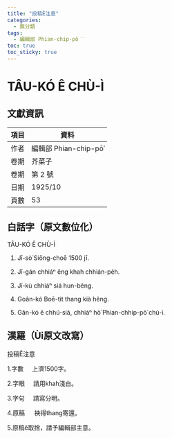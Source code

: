 ```yaml
---
title: "投稿Ê注意"
categories:
  - 無分類
tags:
  - 編輯部 Phian-chip-pō͘͘
toc: true
toc_sticky: true
---
```


# TÂU-KÓ Ê CHÙ-Ì

## 文獻資訊

| 項目 | 資料 |
|---|---|
| 作者 | 編輯部 Phian-chip-pō͘͘ |
| 卷期 | 芥菜子 |
| 卷期 | 第 2 號 |
| 日期 | 1925/10 |
| 頁數 | 53 |

## 白話字（原文數位化）

TÂU-KÓ Ê CHÙ-Ì

1. Jī-sò͘ Siōng-choē 1500 jī.

2. Jī-gán chhiáⁿ ēng khah chhián-pe̍h.

3. Jī-kù chhiáⁿ siá hun-bêng.

4. Goân-kó Boē-tit thang kià hêng.

5. Gân-kó ê chhú-siá, chhiáⁿ hō͘ Phian-chhip-pō͘ chú-ì.

## 漢羅（Ùi原文改寫）

投稿Ê注意

1.字數     上濟1500字。

2.字眼     請用khah淺白。

3.字句     請寫分明。

4.原稿 　 袂得thang寄還。

5.原稿ê取捨，請予編輯部主意。
